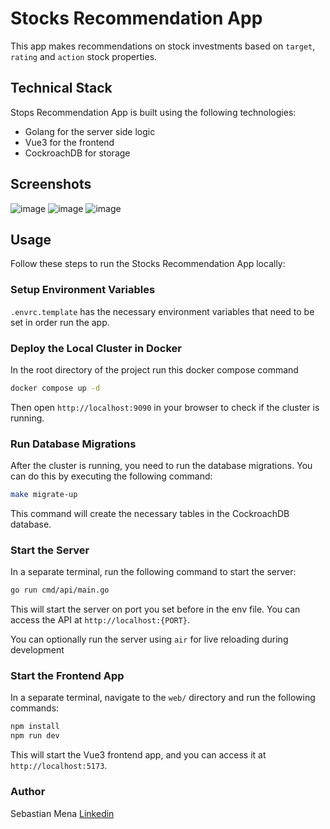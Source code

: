 
# Stocks Recommendation App

This app makes recommendations on stock investments
based on `target`, `rating` and `action` stock properties.

## Technical Stack

Stops Recommendation App is built using the following technologies:
- Golang for the server side logic
- Vue3 for the frontend
- CockroachDB for storage

## Screenshots
![image](https://github.com/user-attachments/assets/c3ae0289-22e3-42fe-bbf9-fd11373e5c74)
![image](https://github.com/user-attachments/assets/7c0cc909-fbc6-485b-98d0-b64458092a30)
![image](https://github.com/user-attachments/assets/6cd7be87-e479-4f87-9b1b-f0f1f8a204cd)

## Usage

Follow these steps to run the Stocks Recommendation App locally:

### Setup Environment Variables
`.envrc.template` has the necessary environment variables that need to be set in order run the app.

### Deploy the Local Cluster in Docker

In the root directory of the project run this docker compose command

```bash
docker compose up -d
```

Then open `http://localhost:9090` in your browser to check if the cluster is running.

### Run Database Migrations

After the cluster is running, you need to run the database migrations. You can do this by executing the following command:

```bash
make migrate-up
```

This command will create the necessary tables in the CockroachDB database.

### Start the Server

In a separate terminal, run the following command to start the server:
```bash
go run cmd/api/main.go
```

This will start the server on port you set before in the env file. You can access the API at `http://localhost:{PORT}`.

You can optionally run the server using `air` for live reloading during development

### Start the Frontend App

In a separate terminal, navigate to the `web/` directory and run the following commands:

```bash
npm install
npm run dev
```

This will start the Vue3 frontend app, and you can access it at `http://localhost:5173`.

### Author
Sebastian Mena
[Linkedin](www.linkedin.com/in/sebastian-mena-ferreira-0341b9171)
